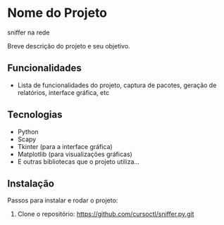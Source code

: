 # Nome do Projeto
sniffer na rede

Breve descrição do projeto e seu objetivo.

## Funcionalidades

- Lista de funcionalidades do projeto, captura de pacotes, geração de relatórios, interface gráfica, etc

## Tecnologias

- Python
- Scapy
- Tkinter (para a interface gráfica)
- Matplotlib (para visualizações gráficas)
- E outras bibliotecas que o projeto utiliza...

## Instalação

Passos para instalar e rodar o projeto:

1. Clone o repositório:
 https://github.com/cursoctl/sniffer.py.git
